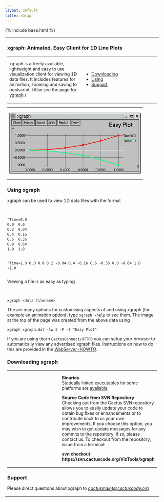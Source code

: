```yaml
---
layout: default
title: xGraph
---
```

{% include base.html %}
<table>
<colgroup>
<col style="width: 100%" />
</colgroup>
<tbody>
<tr class="odd">
<td><h3 id="xgraph-animated-easy-client-for-1d-line-plots">xgraph: Animated, Easy Client for 1D Line Plots</h3>
<table>
<colgroup>
<col style="width: 50%" />
<col style="width: 50%" />
</colgroup>
<tbody>
<tr class="odd">
<td><p>xgraph is a freely available, lightweight and easy to use visualization client for viewing 1D data files. It includes features for animation, zooming and saving to postscript. (Also see the page for <a href="../yGraph">ygraph</a>.)</p></td>
<td><ul>
<li><a href="#download">Downloading</a></li>
<li><a href="#using">Using</a></li>
<li><a href="#support">Support</a></li>
</ul></td>
</tr>
</tbody>
</table>
<table>
<colgroup>
<col style="width: 100%" />
</colgroup>
<tbody>
<tr class="odd">
<td><p><a href="xGraph2.gif"><img src="xGraph2.gif" alt="XGraph Image" /></a></p></td>
</tr>
</tbody>
</table>
<span id="using"></span>
<h3 id="using-xgraph">Using xgraph</h3>
<p>xgraph can be used to view 1D data files with the format</p>
<code>       </code>
<pre><code>&quot;Time=0.0
0.0  0.0
0.2  0.04
0.4  0.16
0.6  0.36
0.8  0.64
1.0  1.0

&quot;Time=1.0
0.0  0.0
0.2 -0.04
0.4 -0.16
0.6 -0.36
0.8 -0.64
1.0 -1.0</code></pre>
<p>Viewing a file is as easy as typing</p>
<code>         </code>
<pre><code>xgraph &lt;data filename&gt;</code></pre>
<p>The are many options for customising aspects of and using xgraph (for example an animation option), type <code>xgraph -help</code> to see them. The image at the top of the page was created from the above data using <code>        </code></p>
<pre><code>xgraph xgraph.dat -lw 2 -P -t &quot;Easy Plot&quot;</code></pre>
<p>If you are using thorn <code>CactusConnect/HTTPD</code> you can setup your browser to automatically view any advertised xgraph files. Instructions on how to do this are provided in the <a href="{{base}}/documentation/tutorials/webServerHowTo.txt">WebServer-HOWTO</a>.</p>
<span id="download"></span>
<h3 id="downloading-xgraph">Downloading xgraph</h3>
<table>
<colgroup>
<col style="width: 50%" />
<col style="width: 50%" />
</colgroup>
<tbody>
<tr class="odd">
<td> </td>
<td><p><strong>Binaries</strong><br />
Statically linked executables for some platforms are <a href="%0A%20%20%20%20%20%20%20%20%20%20%20%20http://jean-luc.aei.mpg.de/Codes/xgraph/">available</a></p>
<p><strong>Source Code from SVN Repository</strong><br />
Checking out from the Cactus SVN repository allows you to easily update your code to obtain bug fixes or enhancements or to contribute back to us your own improvements. If you choose this option, you may wish to get update messages for any commits to the repository; if so, please contact us. To checkout from the repository, issue from a terminal:</p>
<p><strong>svn checkout https://svn.cactuscode.org/VizTools/xgraph</strong></p></td>
</tr>
</tbody>
</table>
<span id="support"></span>
<h3 id="support">Support</h3>
<p>Please direct questions about xgraph to <em><a href="%0A%20%20%20%20%20%20%20%20mailto:cactusmaint@cactuscode.org">cactusmaint@cactuscode.org</a></em></p></td>
</tr>
</tbody>
</table>
